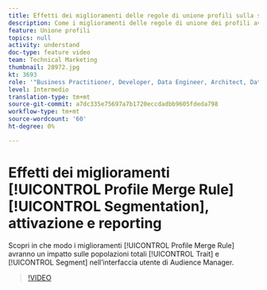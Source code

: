 ```yaml
---
title: Effetti dei miglioramenti delle regole di unione profili sulla segmentazione, l’attivazione e il reporting
description: Come i miglioramenti delle regole di unione dei profili avranno un impatto sulle popolazioni di caratteristiche totali e di segmenti nell’interfaccia utente di Audience Manager
feature: Unione profili
topics: null
activity: understand
doc-type: feature video
team: Technical Marketing
thumbnail: 28972.jpg
kt: 3693
role: '"Business Practitioner, Developer, Data Engineer, Architect, Data Architect, Administrator, Leader"'
level: Intermedio
translation-type: tm+mt
source-git-commit: a7dc335e75697a7b1720eccdadbb9605fdeda798
workflow-type: tm+mt
source-wordcount: '60'
ht-degree: 0%

---
```



# Effetti dei miglioramenti [!UICONTROL Profile Merge Rule] [!UICONTROL Segmentation], attivazione e reporting

Scopri in che modo i miglioramenti [!UICONTROL Profile Merge Rule] avranno un impatto sulle popolazioni totali [!UICONTROL Trait] e [!UICONTROL Segment] nell’interfaccia utente di Audience Manager.

>[!VIDEO](https://video.tv.adobe.com/v/28972/?quality=12)
